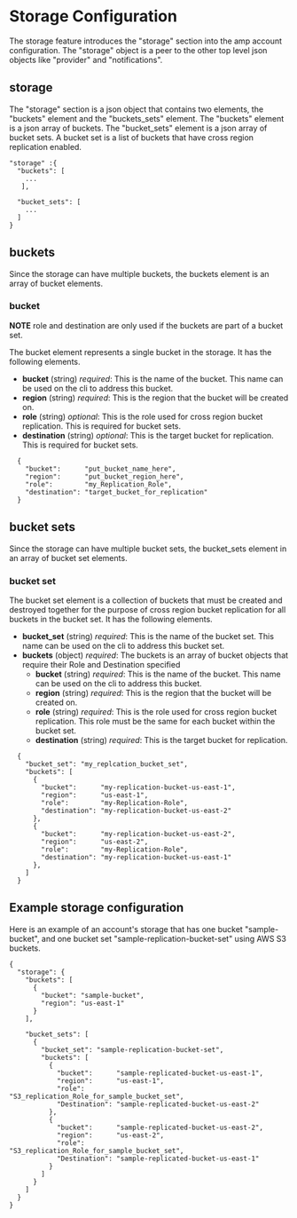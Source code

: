 # Storage Configuration

The storage feature introduces the "storage" section into the amp account configuration. The "storage" object is a peer to the other top level json objects like "provider" and "notifications".


## storage

The "storage" section is a json object that contains two elements, the "buckets" element and the "buckets_sets" element. The "buckets" element is a json array of buckets. The "bucket_sets" element is a json array of bucket sets. A bucket set is a list of buckets that have cross region replication enabled.

```
"storage" :{
  "buckets": [
    ...
   ],

  "bucket_sets": [
    ...
  ]
}
```


## buckets
Since the storage can have multiple buckets, the buckets element is an array of bucket elements.

### bucket

**NOTE** role and destination are only used if the buckets are part of a bucket set.

The bucket element represents a single bucket in the storage. It has the following elements.
- **bucket**      (string) _required_: This is the name of the bucket. This name can be used on the cli to address this bucket.
- **region**      (string) _required_: This is the region that the bucket will be created on.
- **role**        (string) _optional_: This is the role used for cross region bucket replication. This is required for bucket sets.
- **destination** (string) _optional_: This is the target bucket for replication. This is required for bucket sets.

```
  {
    "bucket":      "put_bucket_name_here",
    "region":      "put_bucket_region_here",
    "role":        "my_Replication_Role",
    "destination": "target_bucket_for_replication"
  }
```


## bucket sets
Since the storage can have multiple bucket sets, the bucket_sets element in an array of bucket set elements.

### bucket set
The bucket set element is a collection of buckets that must be created and destroyed together for the purpose of cross region bucket replication for all buckets in the bucket set. It has the following elements.
- **bucket_set**    (string) _required_: This is the name of the bucket set. This name can be used on the cli to address this bucket set.
- **buckets**       (object) _required_: The buckets is an array of bucket objects that require their Role and Destination specified
  - **bucket**      (string) _required_: This is the name of the bucket. This name can be used on the cli to address this bucket.
  - **region**      (string) _required_: This is the region that the bucket will be created on.
  - **role**        (string) _required_: This is the role used for cross region bucket replication. This role must be the same for each bucket within the bucket set.
  - **destination** (string) _required_: This is the target bucket for replication.

```
  {
    "bucket_set": "my_replcation_bucket_set",
    "buckets": [
      {
        "bucket":      "my-replication-bucket-us-east-1",
        "region":      "us-east-1",
        "role":        "my-Replication-Role",
        "destination": "my-replication-bucket-us-east-2"
      },
      {
        "bucket":      "my-replication-bucket-us-east-2",
        "region":      "us-east-2",
        "role":        "my-Replication-Role",
        "destination": "my-replication-bucket-us-east-1"
      },
    ]
  }
```
## Example storage configuration
Here is an example of an account's storage that has one bucket "sample-bucket", and one bucket set "sample-replication-bucket-set" using AWS S3 buckets.

```
{
  "storage": {
    "buckets": [
      {
        "bucket": "sample-bucket",
        "region": "us-east-1"
      }
    ],

    "bucket_sets": [
      {
        "bucket_set": "sample-replication-bucket-set",
        "buckets": [
          {
            "bucket":      "sample-replicated-bucket-us-east-1",
            "region":      "us-east-1",
            "role":        "S3_replication_Role_for_sample_bucket_set",
            "Destination": "sample-replicated-bucket-us-east-2"
          },
          {
            "bucket":      "sample-replicated-bucket-us-east-2",
            "region":      "us-east-2",
            "role":        "S3_replication_Role_for_sample_bucket_set",
            "Destination": "sample-replicated-bucket-us-east-1"
          }
        ]
      }
    ]
  }
}

```
